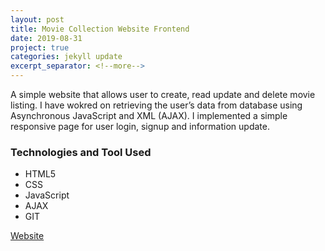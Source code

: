 ```yaml
---
layout: post
title: Movie Collection Website Frontend
date: 2019-08-31
project: true
categories: jekyll update
excerpt_separator: <!--more-->
---
```


A simple website that allows user to create, read update and delete movie listing.
I have wokred on retrieving the user’s data from database using Asynchronous JavaScript and XML (AJAX). I implemented a simple responsive page for user login, signup and information update.

### Technologies and Tool Used
- HTML5
- CSS
- JavaScript
- AJAX
- GIT
 
[Website](https://movie-collection-frontend.web.app/)
